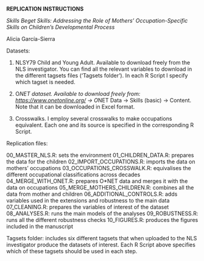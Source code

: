 **REPLICATION INSTRUCTIONS**

_Skills Beget Skills: Addressing the Role of Mothers’ Occupation-Specific Skills on Children’s Developmental Process_

Alicia García-Sierra

Datasets:

1.	NLSY79 Child and Young Adult. Available to download freely from the NLS investigator. You can find all the relevant variables to download in the different tagsets files (‘Tagsets folder’). In each R Script I specify which tagset is needed.

2.	O*NET dataset. Available to download freely from: https://www.onetonline.org/ ->  O*NET Data  -> Skills (basic) -> Content.  Note that it can be downloaded in Excel format.

3.	Crosswalks. I employ several crosswalks to make occupations equivalent. Each one and its source is specified in the corresponding R Script.

Replication files: 

  00_MASTER_NLS.R: sets the environment 
  01_CHILDREN_DATA.R: prepares the data for the children
  02_IMPORT_OCCUPATIONS.R: imports the data on mothers’ occupations
  03_OCCUPATIONS_CROSSWALK.R: equivalises the different occupational classifications across decades
  04_MERGE_WITH_ONET.R: prepares O*NET data and merges it with the data on occupations
  05_MERGE_MOTHERS_CHILDREN.R: combines all the data from mother and children
  06_ADDITIONAL_CONTROLS.R: adds variables used in the extensions and robustness to the main data
  07_CLEANING.R: prepares the variables of interest of the dataset
  08_ANALYSES.R: runs the main models of the analyses
  09_ROBUSTNESS.R: runs all the different robustness checks
  10_FIGURES.R: produces the figures included in the manuscript
  
  Tagsets folder: includes six different tagsets that when uploaded to the NLS investigator produce the datasets of interest. Each R Script above specifies which of these tagsets should be used in each step. 
